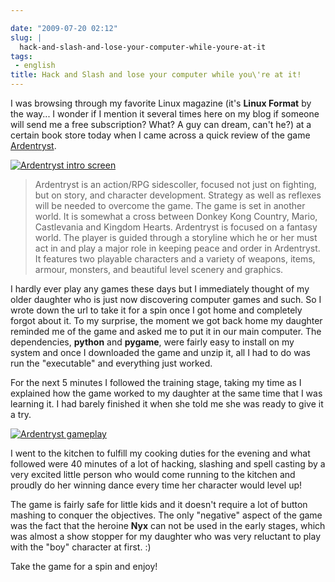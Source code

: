 ```yaml
---

date: "2009-07-20 02:12"
slug: |
  hack-and-slash-and-lose-your-computer-while-youre-at-it
tags:
 - english
title: Hack and Slash and lose your computer while you\'re at it!
---
```


I was browsing through my favorite Linux magazine (it's **Linux Format**
by the way... I wonder if I mention it several times here on my blog if
someone will send me a free subscription? What? A guy can dream, can't
he?) at a certain book store today when I came across a quick review of
the game [Ardentryst](http://jordan.trudgett.com/).

[![Ardentryst intro
screen](http://farm4.static.flickr.com/3443/3737653530_27b39688c2.jpg)](http://www.flickr.com/photos/ogmaciel/3737653530/)

> Ardentryst is an action/RPG sidescoller, focused not just on fighting,
> but on story, and character development. Strategy as well as reflexes
> will be needed to overcome the game. The game is set in another world.
> It is somewhat a cross between Donkey Kong Country, Mario, Castlevania
> and Kingdom Hearts. Ardentryst is focused on a fantasy world. The
> player is guided through a storyline which he or her must act in and
> play a major role in keeping peace and order in Ardentryst. It
> features two playable characters and a variety of weapons, items,
> armour, monsters, and beautiful level scenery and graphics.

I hardly ever play any games these days but I immediately thought of my
older daughter who is just now discovering computer games and such. So I
wrote down the url to take it for a spin once I got home and completely
forgot about it. To my surprise, the moment we got back home my daughter
reminded me of the game and asked me to put it in our main computer. The
dependencies, **python** and **pygame**, were fairly easy to install on
my system and once I downloaded the game and unzip it, all I had to do
was run the "executable" and everything just worked.

For the next 5 minutes I followed the training stage, taking my time as
I explained how the game worked to my daughter at the same time that I
was learning it. I had barely finished it when she told me she was ready
to give it a try.

[![Ardentryst
gameplay](http://farm4.static.flickr.com/3473/3737654044_7550d39dce.jpg)](http://www.flickr.com/photos/ogmaciel/3737654044/)

I went to the kitchen to fulfill my cooking duties for the evening and
what followed were 40 minutes of a lot of hacking, slashing and spell
casting by a very excited little person who would come running to the
kitchen and proudly do her winning dance every time her character would
level up!

The game is fairly safe for little kids and it doesn't require a lot of
button mashing to conquer the objectives. The only "negative" aspect of
the game was the fact that the heroine **Nyx** can not be used in the
early stages, which was almost a show stopper for my daughter who was
very reluctant to play with the "boy" character at first. :)

Take the game for a spin and enjoy!

